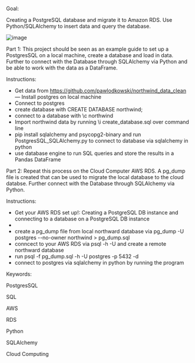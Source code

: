 
Goal: 

Creating a PostgreSQL database  and migrate it to Amazon RDS. Use Python/SQLAlchemy to insert data and query the database.

![image](https://user-images.githubusercontent.com/79086000/136655767-a86f51fd-9ec8-4616-a3d3-77d8aea6842d.png)

Part 1:
This project should be seen as an example guide to set up a PostgresSQL on a local machine, create a database and load in data. Further to connect with the Database through SQLAlchemy via Python and be able to work with the data as a DataFrame. 

Instructions:
- Get data from https://github.com/pawlodkowski/northwind_data_clean
— Install postgres on local machine
- Connect to postgres
-  create database with CREATE DATABASE northwind;
- connect to a database with \c northwind
- Import northwind data by running \i create_database.sql over command line
- pip install sqlalchemy and psycopg2-binary and run PostgresSQL_SQLAlchemy.py to connect to database via sqlalchemy in python
- use database engine to run SQL queries and store the results in a Pandas DataFrame

Part 2:
Repeat this process on the Cloud Computer AWS RDS. A pg_dump file is created that can be used to migrate the local database to the cloud databse. Further connect with the Database through SQLAlchemy via Python.

Instructions:
- Get your AWS RDS set up!: Creating a PostgreSQL DB instance and connecting to a database on a PostgreSQL DB instance
- 
- create a pg_dump file from local northward database via pg_dump -U postgres --no-owner northwind > pg_dump.sql
- conncect to your AWS RDS via psql -h <remote-host> -U <user> and create a remote northward database
- run psql -f pg_dump.sql -h <remote-host> -U postgres -p 5432 -d <db-name>
- connect to postgres via sqlalchemy in python by running the program


Keywords:

PostgresSQL

SQL

AWS

RDS

Python

SQLAlchemy

Cloud Computing
